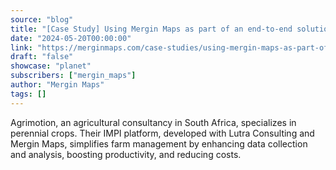 ```yaml
---
source: "blog"
title: "[Case Study] Using Mergin Maps as part of an end-to-end solution for farm management"
date: "2024-05-20T00:00:00"
link: "https://merginmaps.com/case-studies/using-mergin-maps-as-part-of-an-end-to-end-solution-for-farm-management?utm_source=qgis"
draft: "false"
showcase: "planet"
subscribers: ["mergin_maps"]
author: "Mergin Maps"
tags: []
---
```


Agrimotion, an agricultural consultancy in South Africa, specializes in perennial crops. Their IMPI platform, developed with Lutra Consulting and Mergin Maps, simplifies farm management by enhancing data collection and analysis, boosting productivity, and reducing costs.
